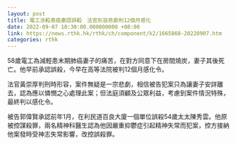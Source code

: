 ```yaml
---
layout: post
title: 電工涉殺患癌妻認誤殺　法官形容悲劇判12個月感化
date: 2022-09-07 10:30:00.000000000 +08:00
link: https://news.rthk.hk/rthk/ch/component/k2/1665860-20220907.htm
categories: rthk
---
```


58歲電工為減輕患末期肺癌妻子的痛苦，在對方同意下在房間燒炭，妻子其後死亡。他早前承認誤殺，今早在高等法院被判12個月感化令。

法官黃崇厚判刑時形容，案件無疑是一宗悲劇，相信被告犯案只為讓妻子安詳離去，認為應以憐憫之心處理此案；但法庭須顧及公眾利益，考慮到案件情況特殊，最終判以感化令。

被告郭偉賢承認前年1月，在利民道百良大廈一個單位誤殺54歲太太陳秀雲。他原被控謀殺罪，兩名精神科醫生認為他因嚴重抑鬱症引起精神失常而犯案，控方接納他案發時受神志失常影響，改控誤殺罪。
